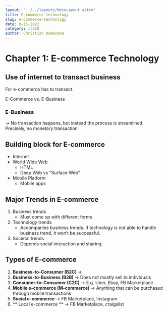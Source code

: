 ```yaml
---
layout: "../../layouts/NoteLayout.astro"
title: E-commerce technology
slug: e-commerce-technology
date: 9-15-2022
category: it310
author: Christian Domacena
---
```


# Chapter 1: E-commerce Technology

## Use of internet to transact business

For e-commerce has to transact.

E-Commerce vs. E-Business

### E-Business

-> No transaction happens, but instead the process is streamlined. Precisely, no monetary transaction

## Building block for E-commerce

- Internet
- World Wide Web
  - HTML
  - Deep Web vs “Surface Web”
- Mobile Platform
  - Mobile apps

## Major Trends in E-commerce

1. Business trends
   - Must come up with different forms
2. Technology trends
   - Accompanies business trends. If technology is not able to handle business trend, it won’t be successful.
3. Societal trends
   - Depends social interaction and sharing.

## Types of E-commerce

1. **Business-to-Consumer (B2C)** ->
2. **Business-to-Business (B2B)** -> Does not mostly sell to individuals
3. **Consumer-to-Consumer (C2C)** -> E.g. Uber, Ebay, FB Marketplace
4. **Mobile e-commerce (M-commerce)** -> Anything that can be purchased through mobile transactions
5. **Social e-commerce** -> FB Marketplace, Instagram
6. ** Local e-commerce ** -> FB Marketplace, craigslist
